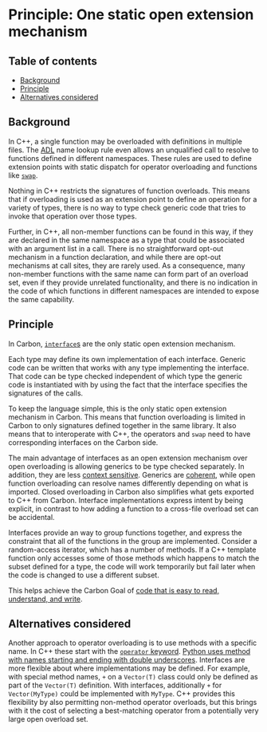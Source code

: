 # Principle: One static open extension mechanism

<!--
Part of the Carbon Language project, under the Apache License v2.0 with LLVM
Exceptions. See /LICENSE for license information.
SPDX-License-Identifier: Apache-2.0 WITH LLVM-exception
-->

<!-- toc -->

## Table of contents

-   [Background](#background)
-   [Principle](#principle)
-   [Alternatives considered](#alternatives-considered)

<!-- tocstop -->

## Background

In C++, a single function may be overloaded with definitions in multiple files.
The [ADL](https://en.wikipedia.org/wiki/Argument-dependent_name_lookup) name
lookup rule even allows an unqualified call to resolve to functions defined in
different namespaces. These rules are used to define extension points with
static dispatch for operator overloading and functions like
[`swap`](https://www.cplusplus.com/reference/algorithm/swap/).

Nothing in C++ restricts the signatures of function overloads. This means that
if overloading is used as an extension point to define an operation for a
variety of types, there is no way to type check generic code that tries to
invoke that operation over those types.

Further, in C++, all non-member functions can be found in this way, if they are
declared in the same namespace as a type that could be associated with an
argument list in a call. There is no straightforward opt-out mechanism in a
function declaration, and while there are opt-out mechanisms at call sites, they
are rarely used. As a consequence, many non-member functions with the same name
can form part of an overload set, even if they provide unrelated functionality,
and there is no indication in the code of which functions in different
namespaces are intended to expose the same capability.

## Principle

In Carbon, [`interface`s](/docs/design/generics/overview.md) are the only static
open extension mechanism.

Each type may define its own implementation of each interface. Generic code can
be written that works with any type implementing the interface. That code can be
type checked independent of which type the generic code is instantiated with by
using the fact that the interface specifies the signatures of the calls.

To keep the language simple, this is the only static open extension mechanism in
Carbon. This means that function overloading is limited in Carbon to only
signatures defined together in the same library. It also means that to
interoperate with C++, the operators and `swap` need to have corresponding
interfaces on the Carbon side.

The main advantage of interfaces as an open extension mechanism over open
overloading is allowing generics to be type checked separately. In addition,
they are less [context sensitive](low_context_sensitivity.md). Generics are
[coherent](/docs/design/generics/terminology.md#coherence), while open function
overloading can resolve names differently depending on what is imported. Closed
overloading in Carbon also simplifies what gets exported to C++ from Carbon.
Interface implementations express intent by being explicit, in contrast to how
adding a function to a cross-file overload set can be accidental.

Interfaces provide an way to group functions together, and express the
constraint that all of the functions in the group are implemented. Consider a
random-access iterator, which has a number of methods. If a C++ template
function only accesses some of those methods which happens to match the subset
defined for a type, the code will work temporarily but fail later when the code
is changed to use a different subset.

This helps achieve the Carbon Goal of
[code that is easy to read, understand, and write](/docs/project/goals.md#code-that-is-easy-to-read-understand-and-write).

## Alternatives considered

Another approach to operator overloading is to use methods with a specific name.
In C++ these start with the
[`operator` keyword](https://en.cppreference.com/w/cpp/language/operators).
[Python uses method with names starting and ending with double underscores](https://docs.python.org/3/reference/datamodel.html#special-method-names).
Interfaces are more flexible about where implementations may be defined. For
example, with special method names, `+` on a `Vector(T)` class could only be
defined as part of the `Vector(T)` definition. With interfaces, additionally `+`
for `Vector(MyType)` could be implemented with `MyType`. C++ provides this
flexibility by also permitting non-method operator overloads, but this brings
with it the cost of selecting a best-matching operator from a potentially very
large open overload set.
